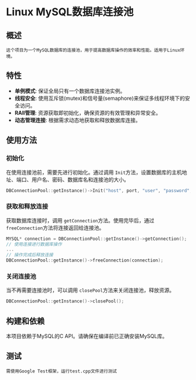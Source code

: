 # Linux MySQL数据库连接池

## 概述

    这个项目为一个MySQL数据库的连接池，用于提高数据库操作的效率和性能。适用于Linux环境。

## 特性

- **单例模式**: 保证全局只有一个数据库连接池实例。
- **线程安全**: 使用互斥锁(mutex)和信号量(semaphore)来保证多线程环境下的安全访问。
- **RAII管理**: 资源获取即初始化，确保资源的有效管理和异常安全。
- **动态管理连接**: 根据需求动态地获取和释放数据库连接。

## 使用方法

### 初始化

在使用连接池前，需要先进行初始化。通过调用 `Init`方法，设置数据库的主机地址、端口、用户名、密码、数据库名和连接池的大小。

```cpp
DBConnectionPool::getInstance()->Init("host", port, "user", "password", "dbName", connectionSize);
```

### 获取和释放连接

获取数据库连接时，调用 `getConnection`方法。使用完毕后，通过 `freeConnection`方法将连接返回给连接池。

```cpp
MYSQL* connection = DBConnectionPool::getInstance()->getConnection();
// 使用连接进行数据库操作
...
// 操作完成后释放连接
DBConnectionPool::getInstance()->freeConnection(connection);
```

### 关闭连接池

当不再需要连接池时，可以调用 `closePool`方法来关闭连接池，释放资源。

```cpp
DBConnectionPool::getInstance()->closePool();
```

## 构建和依赖

本项目依赖于MySQL的C API。请确保在编译前已正确安装MySQL库。

## 测试

    需使用Google Test框架，运行test.cpp文件进行测试
